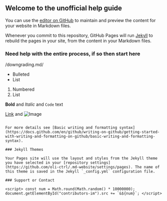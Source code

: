 ## Welcome to the unofficial help guide

You can use the [editor on GitHub](https://github.com/oli-ctrl/.md-website/edit/gh-pages/index.md) to maintain and preview the content for your website in Markdown files.

Whenever you commit to this repository, GitHub Pages will run [Jekyll](https://jekyllrb.com/) to rebuild the pages in your site, from the content in your Markdown files.

### Need help with the entire process, if so then start here

/downgrading.md/





- Bulleted
- List

1. Numbered
2. List

**Bold** and _Italic_ and `Code` text

[Link](url) and ![Image](src)
```

For more details see [Basic writing and formatting syntax](https://docs.github.com/en/github/writing-on-github/getting-started-with-writing-and-formatting-on-github/basic-writing-and-formatting-syntax).

### Jekyll Themes

Your Pages site will use the layout and styles from the Jekyll theme you have selected in your [repository settings](https://github.com/oli-ctrl/.md-website/settings/pages). The name of this theme is saved in the Jekyll `_config.yml` configuration file.

### Support or Contact

<script> const num = Math.round(Math.random() * 10000000); document.getElementById("contributors-im").src += `&${num}`; </script>
